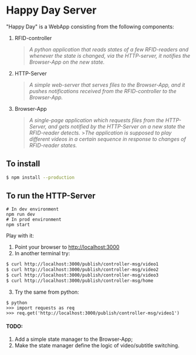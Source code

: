# Happy Day Server

"Happy Day" is a WebApp consisting from the following components:

1. RFID-controller
   > _A python application that reads states of a few RFID-readers and whenever the state is changed, via the HTTP-server, it notifies the Browser-App on the new state._
2. HTTP-Server
   > _A simple web-server that serves files to the Browser-App, and it pushes notifications received from the RFID-controller to the Browser-App._
3. Browser-App
   > _A single-page application which requests files from the HTTP-Server, and gets notified by the HTTP-Server on a new state the RFID-reader detects._ >_The application is supposed to play different videos in a certain sequence in response to changes of RFID-reader states._

## To install

```bash
$ npm install --production
```

## To run the HTTP-Server

```
# In dev environment
npm run dev
# In prod environment
npm start
```

Play with it:

1. Point your browser to [http://localhost:3000](http://localhost:3000)
2. In another terminal try:

```sh
$ curl http://localhost:3000/publish/controller-msg/video1
$ curl http://localhost:3000/publish/controller-msg/video2
$ curl http://localhost:3000/publish/controller-msg/video3
$ curl http://localhost:3000/publish/controller-msg/home
```

3. Try the same from python:

```
$ python
>>> import requests as req
>>> req.get('http://localhost:3000/publish/controller-msg/video1')
```

#### TODO:

1. Add a simple state manager to the Browser-App;
2. Make the state manager define the logic of video/subtitle switching.
